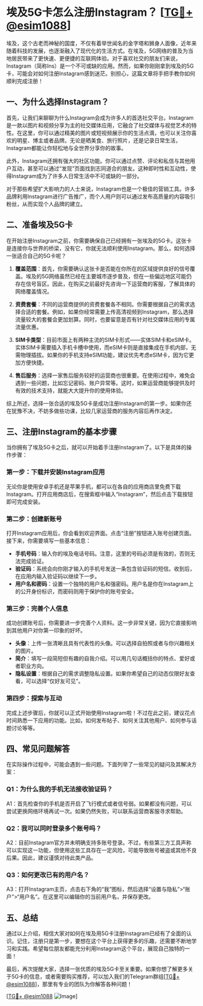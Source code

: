 # 埃及5G卡怎么注册Instagram？ [[TG💪+ @esim1088](https://t.me/s/esim1088)]

埃及，这个古老而神秘的国度，不仅有着举世闻名的金字塔和狮身人面像，近年来随着科技的发展，也逐渐融入了现代化的生活方式。在埃及，5G网络的普及为当地居民带来了更快速、更便捷的互联网体验。对于喜欢社交的朋友们来说，Instagram（简称Ins）是一个不可或缺的应用。然而，如果你刚刚拿到埃及的5G卡，可能会对如何注册Instagram感到迷茫。别担心，这篇文章将手把手教你如何顺利完成注册！

## 一、为什么选择Instagram？

首先，让我们来聊聊为什么Instagram会成为许多人的首选社交平台。Instagram是一款以图片和视频分享为主的社交媒体应用，它融合了社交媒体与视觉艺术的特性。在这里，你可以通过精美的图片或短视频展示你的生活点滴，也可以关注你喜欢的明星、博主或者品牌。无论是晒美食、旅行照片，还是记录日常生活，Instagram都能让你轻松地与全世界分享你的故事。

此外，Instagram还拥有强大的社区功能。你可以通过点赞、评论和私信与其他用户互动，甚至可以通过“发现”页面找到志同道合的朋友。这种即时性和互动性，使得Instagram成为了许多人日常生活中不可或缺的一部分。

对于那些希望扩大影响力的人士来说，Instagram也是一个极佳的营销工具。许多品牌利用Instagram进行广告推广，而个人用户则可以通过发布高质量的内容吸引粉丝，从而实现个人品牌的建立。

## 二、准备埃及5G卡

在开始注册Instagram之前，你需要确保自己已经拥有一张埃及的5G卡。这张卡是连接你与世界的桥梁，没有它，你就无法顺利使用Instagram。那么，如何选择一张适合自己的5G卡呢？

1. **覆盖范围**：首先，你需要确认这张卡是否能在你所在的区域提供良好的信号覆盖。埃及的5G网络虽然已经在主要城市逐步普及，但在一些偏远地区可能仍存在信号盲区。因此，在购买之前最好先咨询一下运营商的客服，了解具体的网络覆盖情况。

2. **资费套餐**：不同的运营商提供的资费套餐各不相同。你需要根据自己的需求选择合适的套餐。例如，如果你经常需要上传高清视频到Instagram，那么选择流量较大的套餐会更加划算。同时，也要留意是否有针对社交媒体应用的专属流量优惠。

3. **SIM卡类型**：目前市面上有两种主流的SIM卡形式——实体SIM卡和eSIM卡。实体SIM卡需要插入手机卡槽中使用，而eSIM卡则是直接集成在手机内部，无需物理插拔。如果你的手机支持eSIM功能，建议优先考虑eSIM卡，因为它更加方便快捷。

4. **售后服务**：选择一家售后服务较好的运营商也很重要。在使用过程中，难免会遇到一些问题，比如忘记密码、账户异常等。这时，如果运营商能够提供及时有效的技术支持，就能大大提升你的使用体验。

综上所述，选择一张合适的埃及5G卡是成功注册Instagram的第一步。如果你还在犹豫不决，不妨多做些功课，比较几家运营商的服务内容后再作决定。

## 三、注册Instagram的基本步骤

当你拥有了埃及5G卡之后，就可以开始着手注册Instagram了。以下是具体的操作步骤：

### 第一步：下载并安装Instagram应用

无论你是使用安卓手机还是苹果手机，都可以在各自的应用商店里免费下载Instagram。打开应用商店后，在搜索框中输入“Instagram”，然后点击下载按钮即可完成安装。

### 第二步：创建新账号

打开Instagram应用后，你会看到欢迎界面。点击“注册”按钮进入账号创建页面。接下来，你需要填写一些基本信息：

- **手机号码**：输入你的埃及电话号码。注意，这里的号码必须是有效的，否则无法完成验证。
- **验证码**：系统会向你刚才输入的手机号发送一条包含验证码的短信。收到后，在应用内输入验证码以继续下一步。
- **用户名和密码**：设置一个独特的用户名和强密码。用户名是你在Instagram上的公开身份标识，而密码则用于保护你的账号安全。

### 第三步：完善个人信息

成功创建账号后，你需要进一步完善个人资料。这一步非常关键，因为它直接影响到其他用户对你第一印象的好坏。

- **头像**：上传一张清晰且具有代表性的头像。可以选择自拍照或者与你兴趣相关的图片。
- **简介**：填写一段简短但有趣的自我介绍。可以用几句话概括你的特点、爱好或者职业方向。
- **隐私设置**：根据自己的需求调整隐私设置。如果你希望自己的动态仅限好友查看，可以选择“仅好友可见”。

### 第四步：探索与互动

完成上述步骤后，你就可以正式开始使用Instagram啦！不过在此之前，建议花点时间熟悉一下应用的功能。比如，如何发布帖子、如何关注其他用户、如何参与话题讨论等等。

## 四、常见问题解答

在实际操作过程中，可能会遇到一些问题。下面列举了一些常见的疑问及其解决方案：

### Q1：为什么我的手机无法接收验证码？
A1：首先检查你的手机是否开启了飞行模式或者信号弱。如果都没有问题，可以尝试更换网络环境再试一次。如果仍然失败，可以联系运营商客服寻求帮助。

### Q2：我可以同时登录多个账号吗？
A2：目前Instagram官方并未明确支持多账号登录。不过，有些第三方工具声称可以实现这一功能，但使用这些工具存在一定风险，可能导致账号被盗或其他不良后果。因此，建议谨慎对待此类产品。

### Q3：如何更改已有的用户名？
A3：打开Instagram主页，点击右下角的“我”图标，然后选择“设置与隐私”>“账户”>“用户名”。在这里可以编辑你的当前用户名，并保存更改。

## 五、总结

通过以上介绍，相信大家对如何在埃及用5G卡注册Instagram已经有了全面的认识。记住，注册只是第一步，要想在这个平台上获得更多的乐趣，还需要不断地学习和实践。希望每位朋友都能充分利用Instagram这个平台，展现自己独特的一面！

最后，再次提醒大家，选择一张优质的埃及5G卡至关重要。如果你想了解更多关于5G卡的信息，或者需要购买推荐，可以加入我们的Telegram群组[[TG💪+ @esim1088](https://t.me/s/esim1088)]，那里有专业的团队为你解答各种问题！

[[TG💪+ @esim1088](https://t.me/s/esim1088) ![Image](https://i.postimg.cc/4NQfJmqS/Snipaste-2025-05-13-00-14-12.png)]